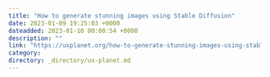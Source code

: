 ```yaml
---
title: "How to generate stunning images using Stable Diffusion"
date: 2023-01-09 19:25:03 +0000
dateadded: 2023-01-10 00:00:54 +0000
description: ""
link: "https://uxplanet.org/how-to-generate-stunning-images-using-stable-diffusion-1a868061a07f?source=rss----819cc2aaeee0---4"
category:
directory: _directory/ux-planet.md
---
```

